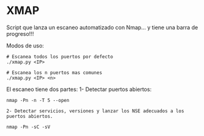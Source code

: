 # XMAP
Script que lanza un escaneo automatizado con Nmap... y tiene una barra de progreso!!!



Modos de uso:
```
# Escanea todos los puertos por defecto
./xmap.py <IP>

# Escanea los n puertos mas comunes
./xmap.py <IP> <n>
```

El escaneo tiene dos partes:
	1- Detectar puertos abiertos:
```
nmap -Pn -n -T 5 --open
```
	2- Detectar servicios, versiones y lanzar los NSE adecuados a los puertos abiertos.
```
nmap -Pn -sC -sV 
```
